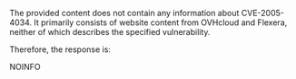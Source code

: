 The provided content does not contain any information about CVE-2005-4034. It primarily consists of website content from OVHcloud and Flexera, neither of which describes the specified vulnerability.

Therefore, the response is:

NOINFO